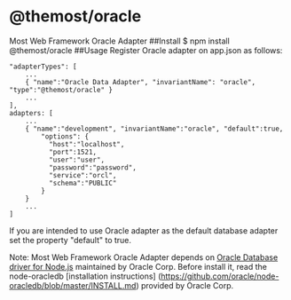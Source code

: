 # @themost/oracle
Most Web Framework Oracle Adapter
##Install
$ npm install @themost/oracle
##Usage
Register Oracle adapter on app.json as follows:

    "adapterTypes": [
        ...
        { "name":"Oracle Data Adapter", "invariantName": "oracle", "type":"@themost/oracle" }
        ...
    ],
    adapters: [
        ...
        { "name":"development", "invariantName":"oracle", "default":true,
            "options": {
              "host":"localhost",
              "port":1521,
              "user":"user",
              "password":"password",
              "service":"orcl",
              "schema":"PUBLIC"
            }
        }
        ...
    ]

If you are intended to use Oracle adapter as the default database adapter set the property "default" to true.

 Note: Most Web Framework Oracle Adapter depends on [Oracle Database driver for Node.js](https://github.com/oracle/node-oracledb) maintained by Oracle Corp.
 Before install it, read the node-oracledb [installation instructions] (https://github.com/oracle/node-oracledb/blob/master/INSTALL.md) provided by Oracle Corp.
